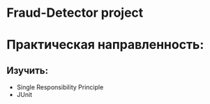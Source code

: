 # Fraud-Detector project

# Практическая направленность:
## Изучить:
* Single Responsibility Principle
* JUnit
